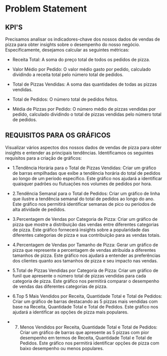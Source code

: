 # Problem Statement
## KPI'S
Precisamos analisar os indicadores-chave dos nossos dados de vendas de pizza para obter insights sobre o desempenho do nosso negócio. Especificamente, desejamos calcular as seguintes métricas:

* Receita Total: A soma do preço total de todos os pedidos de pizza.

* Valor Médio por Pedido: O valor médio gasto por pedido, calculado dividindo a receita total pelo número total de pedidos.

* Total de Pizzas Vendidas: A soma das quantidades de todas as pizzas vendidas.

* Total de Pedidos: O número total de pedidos feitos.

*  Média de Pizzas por Pedido: O número médio de pizzas vendidas por pedido, calculado dividindo o total de pizzas vendidas pelo número total de pedidos.

## REQUISITOS PARA OS GRÁFICOS
 Visualizar vários aspectos dos nossos dados de vendas de pizza para obter insights e entender as principais tendências. 
 Identificamos os seguintes requisitos para a criação de gráficos:

* 1.Tendência Horária para o Total de Pizzas Vendidas:
Criar um gráfico de barras empilhadas que exibe a tendência horária do total de pedidos ao longo de um período específico. Este gráfico nos ajudará a identificar quaisquer padrões ou flutuações nos volumes de pedidos por hora.

* 2.Tendência Semanal para o Total de Pedidos:
Criar um gráfico de linha que ilustre a tendência semanal do total de pedidos ao longo do ano. Este gráfico nos permitirá identificar semanas de pico ou períodos de alta atividade de pedidos.

* 3.Percentagem de Vendas por Categoria de Pizza:
Criar um gráfico de pizza que mostre a distribuição das vendas entre diferentes categorias de pizza. Este gráfico fornecerá insights sobre a popularidade das diferentes categorias de pizza e sua contribuição para as vendas totais.

* 4.Percentagem de Vendas por Tamanho de Pizza:
Gerar um gráfico de pizza que represente a percentagem de vendas atribuída a diferentes tamanhos de pizza. Este gráfico nos ajudará a entender as preferências dos clientes quanto aos tamanhos de pizza e seu impacto nas vendas.

* 5.Total de Pizzas Vendidas por Categoria de Pizza:
Criar um gráfico de funil que apresente o número total de pizzas vendidas para cada categoria de pizza. Este gráfico nos permitirá comparar o desempenho de vendas das diferentes categorias de pizza.

* 6.Top 5 Mais Vendidos por Receita, Quantidade Total e Total de Pedidos:
Criar um gráfico de barras destacando as 5 pizzas mais vendidas com base na Receita, Quantidade Total e Total de Pedidos. Este gráfico nos ajudará a identificar as opções de pizza mais populares.

* 7. Menos Vendidos por Receita, Quantidade Total e Total de Pedidos:
Criar um gráfico de barras que apresente as 5 pizzas com pior desempenho em termos de Receita, Quantidade Total e Total de Pedidos. Este gráfico nos permitirá identificar opções de pizza com baixo desempenho ou menos populares.